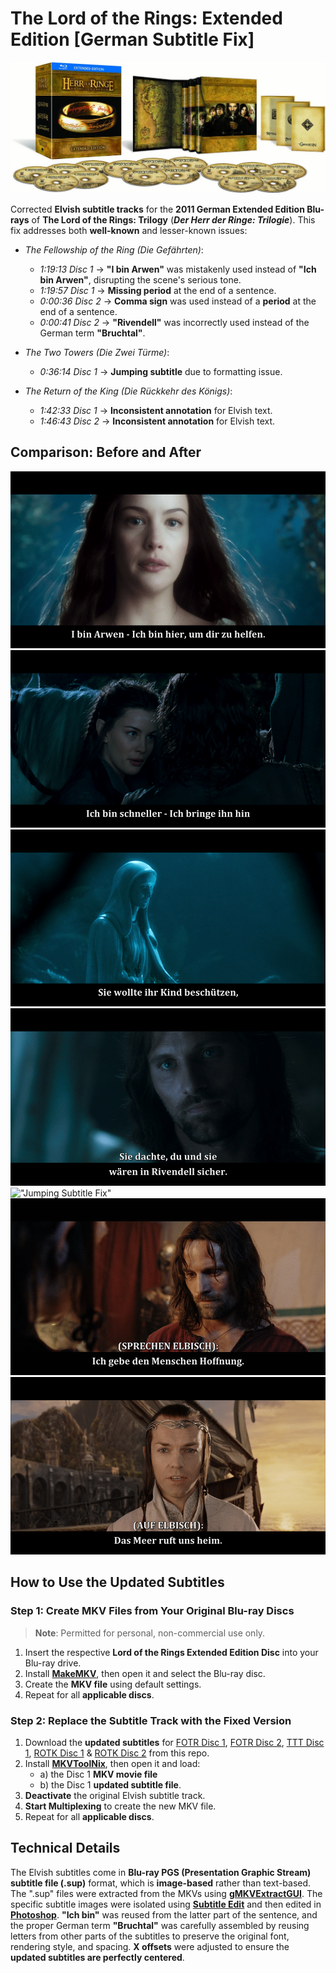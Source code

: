 # The Lord of the Rings: Extended Edition [German Subtitle Fix]

![2011 German Lord of the Rings Extended Edition Blu-ray](images/box-art.jpg)

Corrected **Elvish subtitle tracks** for the **2011 German Extended Edition Blu-rays** of **The Lord of the Rings: Trilogy** (***Der Herr der Ringe: Trilogie***). This fix addresses both **well-known** and lesser-known issues:

- *The Fellowship of the Ring (Die Gefährten)*:
   - *1:19:13 Disc 1* → **"I bin Arwen"** was mistakenly used instead of **"Ich bin Arwen"**, disrupting the scene's serious tone. 
   - *1:19:57 Disc 1* → **Missing period** at the end of a sentence.
   - *0:00:36 Disc 2* → **Comma sign** was used instead of a **period** at the end of a sentence.
   - *0:00:41 Disc 2* → **"Rivendell"** was incorrectly used instead of the German term **"Bruchtal"**.
     
- *The Two Towers (Die Zwei Türme)*:
   - *0:36:14 Disc 1* → **Jumping subtitle** due to formatting issue.
     
- *The Return of the King (Die Rückkehr des Königs)*:
   - *1:42:33 Disc 1* → **Inconsistent annotation** for Elvish text.
   - *1:46:43 Disc 2* → **Inconsistent annotation** for Elvish text.

## **Comparison: Before and After**

!["I bin Arwen" to "Ich bin Arwen"](images/comparison-1.gif)  
!["Missing Period Fix"](images/comparison-2.gif)  
!["Comma Sign Fix"](images/comparison-3.gif)
!["Rivendell to Bruchtal"](images/comparison-4.gif)
!["Jumping Subtitle Fix"](images/comparison-5.gif)
!["Removed Annotation I"](images/comparison-6.gif)
!["Removed Annotation II"](images/comparison-7.gif)

## **How to Use the Updated Subtitles**

### **Step 1: Create MKV Files from Your Original Blu-ray Discs**

> **Note**: Permitted for personal, non-commercial use only.

1. Insert the respective **Lord of the Rings Extended Edition Disc** into your Blu-ray drive.
2. Install **[MakeMKV](https://www.makemkv.com/download/)**, then open it and select the Blu-ray disc.
3. Create the **MKV file** using default settings.
4. Repeat for all **applicable discs**.

### **Step 2: Replace the Subtitle Track with the Fixed Version**

1. Download the **updated subtitles** for [FOTR Disc 1](https://github.com/jcoester/LOTR-EE-German-Subtitle-Fix/raw/main/lotr-ee-1-fotr-disc1-german-subtitle-fix.sup), [FOTR Disc 2](https://github.com/jcoester/LOTR-EE-German-Subtitle-Fix/raw/main/lotr-ee-1-fotr-disc2-german-subtitle-fix.sup), [TTT Disc 1](https://github.com/jcoester/LOTR-EE-German-Subtitle-Fix/raw/main/lotr-ee-2-ttt-disc1-german-subtitle-fix.sup), [ROTK Disc 1](https://github.com/jcoester/LOTR-EE-German-Subtitle-Fix/raw/main/lotr-ee-3-rotk-disc1-german-subtitle-fix.sup) & [ROTK Disc 2](https://github.com/jcoester/LOTR-EE-German-Subtitle-Fix/raw/main/lotr-ee-3-rotk-disc2-german-subtitle-fix.sup) from this repo.
2. Install **[MKVToolNix](https://mkvtoolnix.download/downloads.html)**, then open it and load:
   - a) the Disc 1 **MKV movie file**
   - b) the Disc 1 **updated subtitle file**.
3. **Deactivate** the original Elvish subtitle track.
4. **Start Multiplexing** to create the new MKV file.
5. Repeat for all **applicable discs**.

## **Technical Details**

The Elvish subtitles come in **Blu-ray PGS (Presentation Graphic Stream) subtitle file (.sup)** format, which is **image-based** rather than text-based. The ".sup" files were extracted from the MKVs using **[gMKVExtractGUI](https://mkvtoolnix.download/links.html)**. The specific subtitle images were isolated using **[Subtitle Edit](https://www.nikse.dk/subtitleedit)** and then edited in **[Photoshop](https://www.adobe.com/products/photoshop.html)**. **"Ich bin"** was reused from the latter part of the sentence, and the proper German term **"Bruchtal"** was carefully assembled by reusing letters from other parts of the subtitles to preserve the original font, rendering style, and spacing. **X offsets** were adjusted to ensure the **updated subtitles are perfectly centered**.
